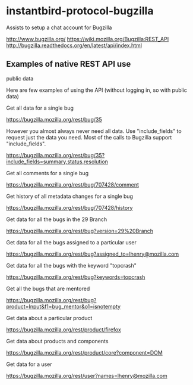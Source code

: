 # instantbird-protocol-bugzilla
Assists to setup a chat account for Bugzilla


http://www.bugzilla.org/
https://wiki.mozilla.org/Bugzilla:REST_API
http://bugzilla.readthedocs.org/en/latest/api/index.html

## Examples of native REST API use
public data

Here are few examples of using the API (without logging in, so with public data)

Get all data for a single bug

https://bugzilla.mozilla.org/rest/bug/35 

However you almost always never need all data. Use "include_fields" to request just the data you need. Most of the calls to Bugzilla support "include_fields".

https://bugzilla.mozilla.org/rest/bug/35?include_fields=summary,status,resolution 

Get all comments for a single bug

https://bugzilla.mozilla.org/rest/bug/707428/comment 

Get history of all metadata changes for a single bug

https://bugzilla.mozilla.org/rest/bug/707428/history 

Get data for all the bugs in the 29 Branch

https://bugzilla.mozilla.org/rest/bug?version=29%20Branch 

Get data for all the bugs assigned to a particular user

https://bugzilla.mozilla.org/rest/bug?assigned_to=lhenry@mozilla.com 

Get data for all the bugs with the keyword "topcrash"

https://bugzilla.mozilla.org/rest/bug?keywords=topcrash 

Get all the bugs that are mentored

https://bugzilla.mozilla.org/rest/bug?product=Input&f1=bug_mentor&o1=isnotempty 

Get data about a particular product

https://bugzilla.mozilla.org/rest/product/firefox 

Get data about products and components

https://bugzilla.mozilla.org/rest/product/core?component=DOM 

Get data for a user

https://bugzilla.mozilla.org/rest/user?names=lhenry@mozilla.com 
